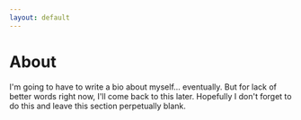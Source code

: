 ```yaml
---
layout: default
---
```


# About

I'm going to have to write a bio about myself... eventually.
But for lack of better words right now, I'll come back to this later.
Hopefully I don't forget to do this and leave this section perpetually blank.
